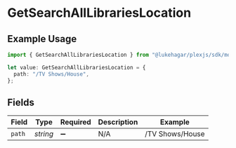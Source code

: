 # GetSearchAllLibrariesLocation

## Example Usage

```typescript
import { GetSearchAllLibrariesLocation } from "@lukehagar/plexjs/sdk/models/operations";

let value: GetSearchAllLibrariesLocation = {
  path: "/TV Shows/House",
};
```

## Fields

| Field              | Type               | Required           | Description        | Example            |
| ------------------ | ------------------ | ------------------ | ------------------ | ------------------ |
| `path`             | *string*           | :heavy_minus_sign: | N/A                | /TV Shows/House    |